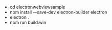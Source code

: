 
- cd electronwebviewsample
- npm install --save-dev electron-builder electron 
- electron .
- npm run build:win
